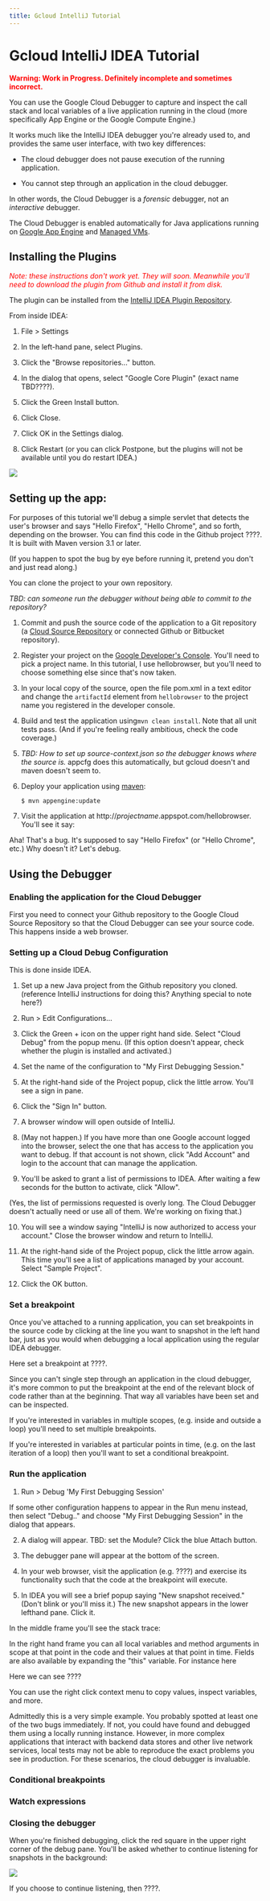 ```yaml
---
title: Gcloud IntelliJ Tutorial
---
```


# Gcloud IntelliJ IDEA Tutorial

**<span style="color:red">Warning: Work in Progress. Definitely incomplete and sometimes incorrect.</span>**

You can use the Google Cloud Debugger to capture and inspect the call stack 
and local variables of a live application running in the cloud
(more specifically App Engine or the Google Compute Engine.)
 
It works much like the IntelliJ IDEA debugger you're already used to,
and provides the same user interface, with two key differences:

* The cloud debugger does not pause execution of the running application.

* You cannot step through an application in the cloud debugger.

In other words, the Cloud Debugger is a *forensic* debugger, not an *interactive* debugger.

The Cloud Debugger is enabled automatically for Java 
applications running on [Google App Engine](https://cloud.google.com/appengine/docs) and
[Managed VMs](https://cloud.google.com/appengine/docs/managed-vms/).

## Installing the Plugins

*<span style="color:red">Note: these instructions don't work yet. They will soon. Meanwhile you'll need to  download the plugin from Github and install it from disk.</span>* 

The plugin can be installed from the 
[IntelliJ IDEA Plugin Repository](https://www.jetbrains.com/idea/plugins/).

From inside IDEA:

1. File > Settings

2. In the left-hand pane, select Plugins.

3. Click the "Browse repositories..." button.

4. In the dialog that opens, select "Google Core Plugin" (exact name TBD????). 

5. Click the Green Install button.

6. Click Close.

7. Click OK in the Settings dialog.

8. Click Restart (or you can click Postpone, but the plugins will not be available until you do restart IDEA.)

 ![](images/restartintellij.png)



## Setting up the app:

For purposes of this tutorial we'll debug a simple servlet that detects the
user's browser and says "Hello Firefox", "Hello Chrome", and so forth, depending on the browser.
You can find this code in the Github project ????. It is built with Maven version 3.1 or later. 

(If you happen to spot the bug by eye before running it, pretend you don't and just read along.)

You can clone the project to your own repository.

*TBD: can someone run the debugger without being able to commit to the repository?*


1.  Commit and push the source code of the application to a Git repository (a
    [Cloud Source Repository](https://cloud.google.com/tools/cloud-repositories/docs/) or connected
    Github or Bitbucket repository). 

2. Register your project on the [Google Developer's Console](https://console.developers.google.com/). You'll need to pick a project name. In this tutorial, I use hellobrowser, but you'll need to choose something else since that's now taken.

3. In your local copy of the source, open the file pom.xml in a text editor and change 
   the `artifactId` element from `hellobrowser` to the project name you registered in the developer console.

4. Build and test the application using`mvn clean install`. Note that all unit tests pass. (And if you're feeling really ambitious, check the code coverage.)

5. *TBD: How to set up source-context.json so the debugger knows where the source is.* 
   appcfg does this automatically, but gcloud doesn't and maven doesn't seem to.

6.  Deploy your application using
    [maven](https://cloud.google.com/appengine/docs/java/tools/maven#uploading_your_app_to_production_app_engine):

        $ mvn appengine:update


7. Visit the application at http://*projectname*.appspot.com/hellobrowser. You'll see it say:
 
 Aha! That's a bug. It's supposed to say "Hello Firefox" (or "Hello Chrome", etc.) Why doesn't it? Let's debug. 


## Using the Debugger

### Enabling the application for the Cloud Debugger

First you need to connect your Github repository to the Google Cloud Source Repository
so that the Cloud Debugger can see your source code. This happens inside a web browser.


### Setting up a Cloud Debug Configuration

This is done inside IDEA.


1. Set up a new Java project from the Github repository you cloned. (reference IntelliJ instructions for doing this? Anything special to note here?)

2. Run > Edit Configurations...

3. Click the Green + icon on the upper right hand side. Select "Cloud Debug" from the popup menu. (If this option doesn't appear, check whether the plugin is installed and activated.)

4. Set the name of the configuration to "My First Debugging Session."

5. At the right-hand side of the Project popup, click the little arrow. You'll see a sign in pane.

6. Click the "Sign In" button.

7. A browser window will open outside of IntelliJ.

8. (May not happen.) If you have more than one Google account logged into the browser, 
select the one that has access to the application you want to debug. 
If that account is not shown, click "Add Account" and login to the 
account that can manage the application.

9. You'll be asked to grant a list of permissions to IDEA. After waiting a few seconds for the button to activate, click "Allow".

 (Yes, the list of permissions requested is overly long. 
 The Cloud Debugger doesn't actually need or use all of them.
 We're working on fixing that.)

10. You will see a window saying "IntelliJ is now authorized to access your account." Close the browser window and return to IntelliJ.

11. At the right-hand side of the Project popup, click the little arrow again. This time you'll see a list of applications managed by your account. Select "Sample Project".

12. Click the OK button.
 

### Set a breakpoint

Once you've attached  to a running application, you can set breakpoints in the 
source code by clicking at the line you want to snapshot in the left hand bar,
just as you would when debugging a local application using the regular IDEA debugger.

Here set a breakpoint at ????.

Since you can't single step through an application in the cloud debugger,
it's more common to put the breakpoint at the end of the relevant block
of code rather than at the beginning. That way all variables have been set and can
be inspected. 

If you're interested in variables in multiple scopes, (e.g. inside and 
outside a loop) you'll need to set multiple breakpoints.

If you're interested in variables at particular points in time,
(e.g. on the last iteration of a loop) then you'll want to set a 
conditional breakpoint.


### Run the application

1. Run > Debug 'My First Debugging Session'

 If some other configuration happens to appear in the Run menu instead, 
 then select "Debug.." and choose "My First Debugging Session" in the dialog that appears.

2. A dialog will appear. TBD: set the Module? Click the blue Attach button.

3. The debugger pane will appear at the bottom of the screen. 

4. In your web browser, visit the application (e.g. ????) and exercise its functionality 
such that the code at the breakpoint will execute.

5. In IDEA you will see a brief popup saying "New snapshot received." 
(Don't blink or you'll miss it.) The new snapshot appears in the lower lefthand pane. 
Click it.


In the middle frame you'll see the stack trace:

In the right hand frame you can all local variables and method arguments 
in scope at that point in the code and their values at that point in time. 
Fields are also available by expanding the "this" variable. For instance here


Here we can see ????

You can use the right click context menu to copy values, inspect variables, and more. 


Admittedly this is a very simple example. You probably spotted at least one of the two 
bugs immediately. If not, you could have found and debugged them using a locally running instance.
However, in more complex applications that interact with backend data stores and 
other live network services, local tests may not be able to reproduce the exact problems
you see in production. For these scenarios, the cloud debugger is invaluable. 



### Conditional breakpoints


### Watch expressions

### Closing the debugger

When you're finished debugging, click the red square in the upper right corner 
of the debug pane. You'll be asked whether to continue listening for snapshots in the background:

![](images/continuelistening.png)


If you choose to continue listening, then ????.






